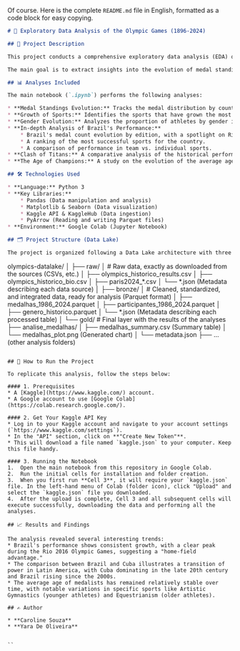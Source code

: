 Of course. Here is the complete `README.md` file in English, formatted as a code block for easy copying.

```markdown
# 🏅 Exploratory Data Analysis of the Olympic Games (1896-2024)

## 📖 Project Description

This project conducts a comprehensive exploratory data analysis (EDA) of the Olympic Games, utilizing two primary datasets: a historical collection covering the period from 1896 to 2016, and a specific dataset for the Paris 2024 games.

The main goal is to extract insights into the evolution of medal standings, the growth of different sports, and gender participation. The project also features in-depth analyses of sports powerhouses, with a special focus on Brazil's performance. The entire workflow is organized following a Data Lake architecture (Raw, Bronze, Gold) for clear data processing and presentation.

## 📊 Analyses Included

The main notebook (`.ipynb`) performs the following analyses:

* **Medal Standings Evolution:** Tracks the medal distribution by country since 1988, highlighting dominant nations.
* **Growth of Sports:** Identifies the sports that have grown the most in terms of athlete participation and visualizes the evolution of the most popular sports.
* **Gender Evolution:** Analyzes the proportion of athletes by gender in major sports over time (based on historical data).
* **In-depth Analysis of Brazil's Performance:**
    * Brazil's medal count evolution by edition, with a spotlight on Rio 2016.
    * A ranking of the most successful sports for the country.
    * A comparison of performance in team vs. individual sports.
* **Clash of Titans:** A comparative analysis of the historical performance between Brazil and Cuba.
* **The Age of Champions:** A study on the evolution of the average age of Olympic medalists across the decades.

## 🛠️ Technologies Used

* **Language:** Python 3
* **Key Libraries:**
    * Pandas (Data manipulation and analysis)
    * Matplotlib & Seaborn (Data visualization)
    * Kaggle API & KaggleHub (Data ingestion)
    * PyArrow (Reading and writing Parquet files)
* **Environment:** Google Colab (Jupyter Notebook)

## 🗂️ Project Structure (Data Lake)

The project is organized following a Data Lake architecture with three primary layers to ensure data quality and traceability:

```

olympics-datalake/
│
├── raw/
│   \# Raw data, exactly as downloaded from the sources (CSVs, etc.)
│   ├── olympics\_historico\_results.csv
│   ├── olympics\_historico\_bio.csv
│   ├── paris2024\_\*.csv
│   └── \*.json (Metadata describing each data source)
│
├── bronze/
│   \# Cleaned, standardized, and integrated data, ready for analysis (Parquet format)
│   ├── medalhas\_1986\_2024.parquet
│   ├── participantes\_1986\_2024.parquet
│   ├── genero\_historico.parquet
│   └── \*.json (Metadata describing each processed table)
│
└── gold/
\# Final layer with the results of the analyses
├── analise\_medalhas/
│   ├── medalhas\_summary.csv (Summary table)
│   └── medalhas\_plot.png (Generated chart)
│   └── metadata.json
├── ... (other analysis folders)

```

## 🚀 How to Run the Project

To replicate this analysis, follow the steps below:

#### 1. Prerequisites
* A [Kaggle](https://www.kaggle.com/) account.
* A Google account to use [Google Colab](https://colab.research.google.com/).

#### 2. Get Your Kaggle API Key
* Log in to your Kaggle account and navigate to your account settings (`https://www.kaggle.com/settings`).
* In the "API" section, click on **"Create New Token"**.
* This will download a file named `kaggle.json` to your computer. Keep this file handy.

#### 3. Running the Notebook
1.  Open the main notebook from this repository in Google Colab.
2.  Run the initial cells for installation and folder creation.
3.  When you first run **Cell 3**, it will require your `kaggle.json` file. In the left-hand menu of Colab (folder icon), click "Upload" and select the `kaggle.json` file you downloaded.
4.  After the upload is complete, Cell 3 and all subsequent cells will execute successfully, downloading the data and performing all the analyses.

## 📈 Results and Findings

The analysis revealed several interesting trends:
* Brazil's performance shows consistent growth, with a clear peak during the Rio 2016 Olympic Games, suggesting a "home-field advantage."
* The comparison between Brazil and Cuba illustrates a transition of power in Latin America, with Cuba dominating in the late 20th century and Brazil rising since the 2000s.
* The average age of medalists has remained relatively stable over time, with notable variations in specific sports like Artistic Gymnastics (younger athletes) and Equestrianism (older athletes).

## ✍️ Author

* **Caroline Souza**
* **Yara De Oliveira**


``